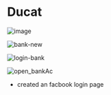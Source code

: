 # Ducat
![image](https://user-images.githubusercontent.com/96403149/210340808-10cd5667-31d3-4e43-bb2a-02a24513ec31.png)

![bank-new](https://user-images.githubusercontent.com/96403149/213902387-f6ee96d6-7155-407b-ab79-b4d082bd89b0.png)

![login-bank](https://user-images.githubusercontent.com/96403149/213902213-d61d9077-f08d-4ebb-9796-5d0016b15a03.png)

![open_bankAc](https://user-images.githubusercontent.com/96403149/213902203-74aa2bce-d9c0-4f7d-b32f-ae719fd040ad.png)


* created an facbook login page 
